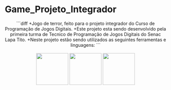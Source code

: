 # Game_Projeto_Integrador
<div align="center">
```diff
+Jogo de terror, feito para o projeto integrador do Curso de Programação de Jogos Digitais.
+Este projeto esta sendo desenvolvido pela primeira turma de Tecnico de Programação de Jogos Digitais do Senac Lapa Tito.
+Neste projeto estão sendo utilizados as seguintes ferramentas e linguagens:
```
<br><br>
<img src="https://cdn.jsdelivr.net/gh/devicons/devicon/icons/unity/unity-original.svg" width="100px" />
<img src="https://cdn.jsdelivr.net/gh/devicons/devicon/icons/blender/blender-original.svg" width="100px" />
<img src="https://cdn.jsdelivr.net/gh/devicons/devicon/icons/csharp/csharp-plain.svg" width="100px" />       

</div> 

